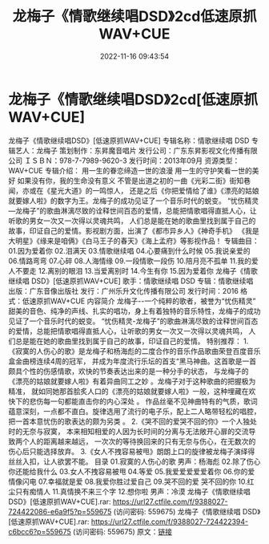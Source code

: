 ﻿---
title: 龙梅子《情歌继续唱DSD》2cd低速原抓WAV+CUE
date: 2022-11-16 09:43:54
categories: WAV车载音乐、镜像
tags: 华语中文
---
# 龙梅子《情歌继续唱DSD》2cd[低速原抓WAV+CUE]

龙梅子《情歌继续唱DSD》[低速原抓WAV+CUE]
专辑名称：情歌继续唱 DSD
专辑艺人：龙梅子
策划制作：东昇魔音唱片
发行公司：广东东昇影视文化传播有限公司
ＩＳＢＮ：978-7-7989-9620-3
发行时间：2013年09月
资源类型：WAV+CUE
专辑介绍：
用一生的眷恋缔造一世的浪漫
用一生的守护笑看一世的美好
如果没有你，我的生命没有意义
不管是出道之初的一曲《光彩二街》街知巷闻，亦或在《星光大道》的一鸣惊人，
还是之后《你把爱情给了谁》《漂亮的姑娘就要嫁人啦》的数字为王。龙梅子的成功见证了一个音乐时代的蜕变。
“忧伤精灵—龙梅子”的歌曲淋漓尽致的诠释世间百态的爱情，总能把情歌唱得直抵人心，让听歌的男女一次又一次得以灵魂共鸣，
人们总是能在她的歌曲里找到属于自己的故事，印证自己的爱情。影视剧方面，出演了《都市异乡人》《神奇手机》
《我是大明星》《缘来是咱俩》《白马王子的春天》《海上孟府》等影视作品！
专辑曲目：
01.因为爱着你
02.泪满天
03.情歌继续唱
04.心要痛到什么时候
05.我说亲爱的
06.情路弯弯
07.心碎
08.人海情缘
09.一段情歌一段伤
10.陪月亮不孤单
11.我的爱人不要走
12.离别的眼泪
13.当爱离别时
14.今生有你
15.因为爱着你
龙梅子《情歌继续唱 DSD》[低速原抓WAV+CUE]
歌手：情歌继续唱 DSD
专辑：情歌继续唱
出版：广东音像出版社
发行：广州乐升文化传播有限公司
发行时间：2016
格式：低速原抓WAV+CUE
内容简介
龙梅子--一个纯粹的歌者，被誉为“忧伤精灵”
甜美的音色、纯净的声线、扎实的唱功，身上有着独特的音乐特性，龙梅子的成功见证了一个音乐时代的蜕变。
“忧伤精灵-龙梅子”的歌曲淋漓尽致的诠释世间百态的爱情，总能把情歌唱得直抵人心，让听歌的男女一次又一次得以灵魂共鸣，
人们总是能在她的歌曲里找到属于自己的故事，印证自己的爱情。
特别推荐：
1.《寂寞的人伤心的歌》是龙梅子和杨海彪的二度合作的音乐作品歌曲荣登百度音乐盒金曲榜连续4周的冠军，
并成为年度流行乐坛的首支“黑马神曲。这首歌是一首颇具个性的伤感情歌，欢快的节奏表达出来的是一种分手的状态，
与龙梅子的《漂亮的姑娘就要嫁人啦》有着异曲同工之妙 。龙梅子对于这种歌曲的把握极为精准，
就如同她那首脍炙人口的《漂亮的姑娘就要嫁人啦》一般，这种埋藏在欢快下的悲伤每一句都能直击你的内心深处 。
作品丝毫不见神曲特有的气质，歌词蕴意深刻，一点都不直白。旋律选用了流行的电子乐，配上二人略带轻松的唱腔，
把一首本意忧伤的歌表达的颇为另类 。
2.《哭不回的爱哭不回的你》一个人独处时的无奈与寂寞，
本来相知相爱的人因为长时间的分离与无法敞开心扉的交流导致两个人的距离越来越远，
一次次的等待换回来的只有无奈与伤心，在无数次的伤心后只能选择放弃。
3.《女人不拽容易被甩》朗朗上口的旋律被龙梅子演绎得丝丝入扣，让人欲罢不能。
目录
01.寂寞的人伤心的歌 男声：杨海彪
02.除了伤心你还能给我什么
03.女人不拽容易被甩
04.等爱
05.我爱爱爱爱爱着你
06.你的爱情像闪电
07.幸福就是爱
08.我爱你胜过爱自己
09.哭不回的爱 哭不回的你
10.红尘只有痴情人
11.真情换不来三个字
12.想你啦 男声：冷漠
龙梅子《情歌继续唱DSD》[低速原抓WAV+CUE].rar: https://url27.ctfile.com/f/9388027-724422086-e6a9f5?p=559675
(访问密码: 559675)
龙梅子《情歌继续唱 DSD》[低速原抓WAV+CUE].rar: https://url27.ctfile.com/f/9388027-724422394-c6bcc6?p=559675
(访问密码: 559675)
原文：[链接](https://blog.sina.com.cn/s/blog_1647c7e760103109e.html)